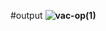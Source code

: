 #output
**![vac-op(1)](https://github.com/sutharsanj/VAC/assets/138141287/69e4df7e-62a8-4ddf-ad37-103b531e009a)**
